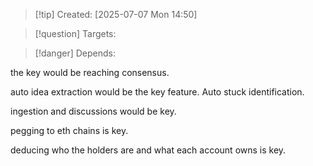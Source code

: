 
>[!tip] Created: [2025-07-07 Mon 14:50]

>[!question] Targets: 

>[!danger] Depends: 

the key would be reaching consensus.

auto idea extraction would be the key feature.  Auto stuck identification.

ingestion and discussions would be key.

pegging to eth chains is key.

deducing who the holders are and what each account owns is key.